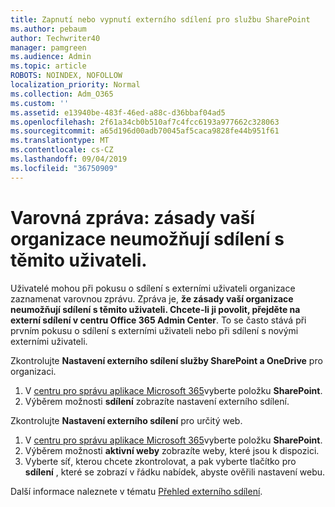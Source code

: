 ```yaml
---
title: Zapnutí nebo vypnutí externího sdílení pro službu SharePoint
ms.author: pebaum
author: Techwriter40
manager: pamgreen
ms.audience: Admin
ms.topic: article
ROBOTS: NOINDEX, NOFOLLOW
localization_priority: Normal
ms.collection: Adm_O365
ms.custom: ''
ms.assetid: e13940be-483f-46ed-a88c-d36bbaf04ad5
ms.openlocfilehash: 2f61a34cb0b510af7c4fcc6193a977662c328063
ms.sourcegitcommit: a65d196d00adb70045af5caca9828fe44b951f61
ms.translationtype: MT
ms.contentlocale: cs-CZ
ms.lasthandoff: 09/04/2019
ms.locfileid: "36750909"
---
```

# <a name="warning-message-your-organizations-policies-dont-allow-you-to-share-with-these-users"></a>Varovná zpráva: zásady vaší organizace neumožňují sdílení s těmito uživateli.

Uživatelé mohou při pokusu o sdílení s externími uživateli organizace zaznamenat varovnou zprávu. Zpráva je, **že zásady vaší organizace neumožňují sdílení s těmito uživateli. Chcete-li ji povolit, přejděte na externí sdílení v centru Office 365 Admin Center**. To se často stává při prvním pokusu o sdílení s externími uživateli nebo při sdílení s novými externími uživateli.

Zkontrolujte **Nastavení externího sdílení služby SharePoint a OneDrive** pro organizaci.

1. V [centru pro správu aplikace Microsoft 365](https://admin.microsoft.com/AdminPortal/Home#/homepage">https://admin.microsoft.com/)vyberte položku **SharePoint**.
3. Výběrem možnosti **sdílení** zobrazíte nastavení externího sdílení.

Zkontrolujte **Nastavení externího sdílení** pro určitý web.

1. V [centru pro správu aplikace Microsoft 365](https://admin.microsoft.com/AdminPortal/Home#/homepage">https://admin.microsoft.com/)vyberte položku **SharePoint**.
2. Výběrem možnosti **aktivní weby** zobrazíte weby, které jsou k dispozici.
3. Vyberte síť, kterou chcete zkontrolovat, a pak vyberte tlačítko pro **sdílení** , které se zobrazí v řádku nabídek, abyste ověřili nastavení webu.

Další informace naleznete v tématu [Přehled externího sdílení](https://docs.microsoft.com/sharepoint/external-sharing-overview).